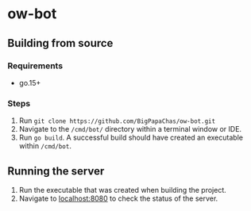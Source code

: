 # ow-bot

## Building from source

### Requirements
* go.15+

### Steps
1. Run `git clone https://github.com/BigPapaChas/ow-bot.git`
2. Navigate to the `/cmd/bot/` directory within a terminal window or IDE.
3. Run `go build`. A successful build should have created an executable within `/cmd/bot`.


## Running the server
1. Run the executable that was created when building the project.
2. Navigate to <localhost:8080> to check the status of the server.